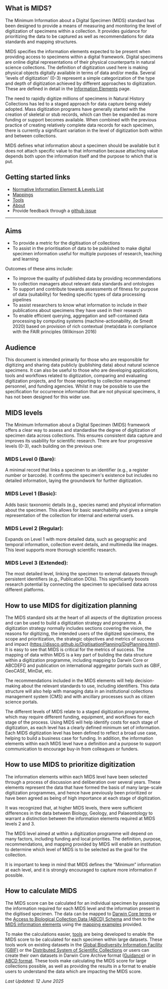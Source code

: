 ## What is MIDS?

The Minimum Information about a Digital Specimen (MIDS) standard has been designed to provide a means of measuring and monitoring the level of digitization of specimens within a collection. It provides guidance for prioritizing the data to be captured as well as recommendations for data standards and mapping structures.

MIDS specifies the information elements expected to be present when providing access to specimens within a digital framework. Digital specimens are online digital representations of their physical counterparts in natural science collections. The definition of digitization used here is making physical objects digitally available in terms of data and/or media. Several 'levels of digitization' (0-3) represent a simple categorization of the type and depth of digitization achieved by different approaches to digitization. These are defined in detail in the [Information Elements](https://tdwg.github.io/mids/information-elements/index.html) page.

The need to rapidly digitize millions of specimens in Natural History Collections has led to a staged approach for data capture being widely adopted. Mass digitization programs have generally started with the creation of skeletal or stub records, which can then be expanded as more funding or support becomes available. When combined with the previous practice of creating relatively complete data records for each specimen, there is currently a significant variation in the level of digitization both within and between collections.

MIDS defines what information about a specimen should be available but it does not attach specific value to that information because attaching value depends both upon the information itself and the purpose to which that is put.

Getting started links[](#getting-started)
-----------------------------------
*   [Normative Information Element & Levels List](https://tdwg.github.io/mids/information-elements/index.html)
*   [Mappings](https://tdwg.github.io/mids/mappings/index.html)
*   [Tools](https://tdwg.github.io/mids/tools/index.html)
*   [About](https://tdwg.github.io/mids/about/index.html)
*   Provide feedback through a [github issue](https://github.com/tdwg/mids/issues)

-------------
## Aims

- To provide a metric for the digitisation of collections
- To assist in the prioritisation of data to be published to make digital specimen information useful for multiple purposes of research, teaching and learning

Outcomes of these aims include:

- To improve the quality of published data by providing recommendations to collection managers about relevant data standards and ontologies
- To support and contribute towards assessments of fitness for purpose of data (suitability) for feeding specific types of data processing pipelines
- To assist researchers to know what information to include in their publications about specimens they have used in their research
- To enable efficient querying, aggregation and self-contained data processing by computing systems (machine-actionability, de Smedt 2020) based on provision of rich contextual (meta)data in compliance with the FAIR principles (Wilkinson 2016)


## Audience

This document is intended primarily for those who are responsible for digitizing and sharing data publicly (publishing data) about natural science specimens. It can also be useful to those who are developing applications, tools and workflows related to digitization, comparing and evaluating digitization projects, and for those reporting to collection management personnel, and funding agencies. Whilst it may be possible to use the specification for occurrence information that are not physical specimens, it has not been designed for this wider use.

## MIDS levels

The Minimum Information about a Digital Specimen (MIDS) framework offers a clear way to assess and standardise the degree of digitization of specimen data across collections. This ensures consistent data capture and improves its usability for scientific research. There are four progressive levels (0-3), each building on the previous one:

### MIDS Level 0 (Bare):

A minimal record that links a specimen to an identifier (e.g., a register number or barcode). It confirms the specimen's existence but includes no detailed information, laying the groundwork for further digitization.

### MIDS Level 1 (Basic):

Adds basic taxonomic details (e.g., species name) and physical information about the specimen. This allows for basic searchability and gives a simple representation of the collection for internal and external users.

### MIDS Level 2 (Regular):

Expands on Level 1 with more detailed data, such as geographic and temporal information, collection event details, and multimedia like images. This level supports more thorough scientific research.

### MIDS Level 3 (Extended):

The most detailed level, linking the specimen to external datasets through persistent identifiers (e.g., Publication DOIs). This significantly boosts research potential by connecting the specimen to specialised data across different platforms.

## How to use MIDS for digitization planning

The MIDS standard sits at the heart of all aspects of the digitization process and can be used to build a digitization strategy and programme. A digitization strategy normally includes sections covering the vision, the reasons for digitizing, the intended users of the digitized specimens, the scope and prioritization, the strategic objectives and metrics of success and impact (https://dissco.github.io/DigitisationPlanning/DigPlanning.html). It is easy to see that MIDS is critical for the metrics of success. The mapping of data within MIDS is a key part of building the data structure within a digitization programme, including mapping to Darwin Core or ABCDEFG and publication on international aggregator portals such as GBIF, GeoCASE, MinDat, etc.

The recommendations included in the MIDS elements will help decision-making about the relevant standards to use, including identifiers. This data structure will also help with managing data in an institutional collections management system (CMS) and with ancillary processes such as citizen science portals.

The different levels of MIDS relate to a staged digitization programme, which may require different funding, equipment, and workflows for each stage of the process. Using MIDS will help identify costs for each stage of digitization, as each level has a clearly defined minimum set of information. Each MIDS digitization level has been defined to reflect a broad use case, helping to build a business case for funding. In addition, the information elements within each MIDS level have a definition and a purpose to support communication to encourage buy-in from colleagues or funders.

## How to use MIDS to prioritize digitization

The information elements within each MIDS level have been selected through a process of discussion and deliberation over several years. These elements represent the data that have formed the basis of many large-scale digitization programmes, and hence have previously been prioritized or have been agreed as being of high importance at each stage of digitization.

It was recognized that, at higher MIDS levels, there were sufficient differences in the data between Biology, Geology, and Palaeontology to warrant a distinction between the information elements required at MIDS levels 2 and 3.

The MIDS level aimed at within a digitization programme will depend on many factors, including funding and local priorities. The definition, purpose, recommendations, and mapping provided by MIDS will enable an institution to determine which level of MIDS is to be selected as the goal for the collection.

It is important to keep in mind that MIDS defines the “Minimum” information at each level, and it is strongly encouraged to capture more information if possible.

## How to calculate MIDS

The MIDS score can be calculated for an individual specimen by assessing the information required for each MIDS level and the information present in the digitised specimen. The data can be mapped to [Darwin Core terms](https://www.tdwg.org/standards/dwc/) or the [Access to Biological Collection Data (ABCD) Schema](https://www.tdwg.org/standards/abcd/) and then to the [MIDS information elements](https://tdwg.github.io/mids/information-elements/index.html) using the [mapping examples](https://tdwg.github.io/mids/mappings/index.html) provided.

To make the calculations easier, [tools](https://tdwg.github.io/mids/tools/index.html) are being developed to enable the MIDS score to be calculated for each specimen within large datasets. These tools work on existing datasets in the [Global Biodiversity Information Facility (GBIF)](https://www.gbif.org/) or the [Distributed System of Scientific Collections](https://www.dissco.eu/) or users can create their own datasets in Darwin Core Archive format ([Guidance](https://ipt.gbif.org/manual/en/ipt/latest/dwca-guide)) or in [ABCD format](https://www.tdwg.org/standards/abcd/). These tools make calculating the MIDS score for large collections possible, as well as providing the results in a format to enable users to understand the data which are impacting the MIDS score.

*Last Updated: 12 June 2025*
